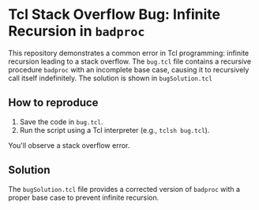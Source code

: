 # Tcl Stack Overflow Bug: Infinite Recursion in `badproc`

This repository demonstrates a common error in Tcl programming: infinite recursion leading to a stack overflow. The `bug.tcl` file contains a recursive procedure `badproc` with an incomplete base case, causing it to recursively call itself indefinitely.  The solution is shown in `bugSolution.tcl`

## How to reproduce

1.  Save the code in `bug.tcl`.
2.  Run the script using a Tcl interpreter (e.g., `tclsh bug.tcl`).

You'll observe a stack overflow error.

## Solution

The `bugSolution.tcl` file provides a corrected version of `badproc` with a proper base case to prevent infinite recursion.